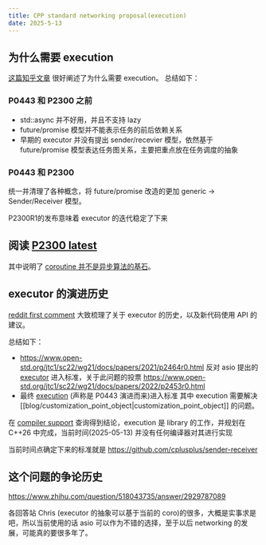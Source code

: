 ```yaml
---
title: CPP standard networking proposal(execution)
date: 2025-5-13
---
```

## 为什么需要 execution
[这篇知乎文章](https://zhuanlan.zhihu.com/p/395250667) 很好阐述了为什么需要 execution。
总结如下：

### P0443 和 P2300 之前
- std::async 并不好用，并且不支持 lazy
- future/promise 模型并不能表示任务的前后依赖关系
- 早期的 executor 并没有提出 sender/recevier 模型，依然基于 future/promise 模型表达任务图关系，主要把重点放在任务调度的抽象

### P0443 和 P2300
统一并清理了各种概念，将 future/promise 改造的更加 generic -> Sender/Receiver 模型。

P2300R1的发布意味着 executor 的迭代稳定了下来

## 阅读 [P2300 latest](https://cplusplus.github.io/sender-receiver/execution.html)

其中说明了 [coroutine 并不是异步算法的基石](https://cplusplus.github.io/sender-receiver/execution.html#intro-prior-art-coroutines)。

## executor 的演进历史

[reddit first comment](https://www.reddit.com/r/cpp/comments/1caa7fn/is_senders_and_receivers_a_replacement_for/) 大致梳理了关于 executor 的历史，以及新代码使用 API 的建议。

总结如下：

- https://www.open-std.org/jtc1/sc22/wg21/docs/papers/2021/p2464r0.html 反对 asio 提出的 [executor](https://www.open-std.org/jtc1/sc22/wg21/docs/papers/2020/p0443r14.html) 进入标准，关于此问题的投票 https://www.open-std.org/jtc1/sc22/wg21/docs/papers/2022/p2453r0.html
- 最终 [execution](https://www.open-std.org/jtc1/sc22/wg21/docs/papers/2024/p2300r10.html) (声称是 P0443 演进而来)进入标准
  其中 execution 需要解决 [[blog/customization_point_object|customization_point_object]] 的问题。

在 [compiler support](https://en.cppreference.com/w/cpp/compiler_support) 查询得到结论，execution 是 library 的工作，并规划在 C++26 中完成，当前时间(2025-05-13) 并没有任何编译器对其进行实现

当前时间点确定下来的标准就是 https://github.com/cplusplus/sender-receiver

## 这个问题的争论历史
https://www.zhihu.com/question/518043735/answer/2929787089

各回答站 Chris (executor 的抽象可以基于当前的 coro)的很多，大概是实事求是吧，所以当前使用的话 asio 可以作为不错的选择，至于以后 networking 的发展，可能真的要很多年了。



